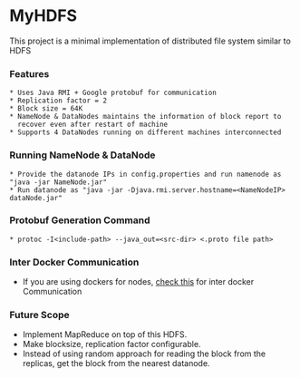 # MyHDFS
This project is a minimal implementation of distributed file system similar to HDFS

### Features

    * Uses Java RMI + Google protobuf for communication
    * Replication factor = 2 
    * Block size = 64K 
    * NameNode & DataNodes maintains the information of block report to  
      recover even after restart of machine
    * Supports 4 DataNodes running on different machines interconnected

### Running NameNode & DataNode

    * Provide the datanode IPs in config.properties and run namenode as "java -jar NameNode.jar"
    * Run datanode as "java -jar -Djava.rmi.server.hostname=<NameNodeIP> dataNode.jar"
    
### Protobuf Generation Command

    * protoc -I<include-path> --java_out=<src-dir> <.proto file path>
    
### Inter Docker Communication

   * If you are using dockers for nodes, [check this](https://goldmann.pl/blog/2014/01/21/connecting-docker-containers-on-multiple-hosts/) for inter docker Communication
   
### Future Scope

   * Implement MapReduce on top of this HDFS.
   * Make blocksize, replication factor configurable.
   * Instead of using random approach for reading the block from the replicas, get the block from the nearest datanode.
